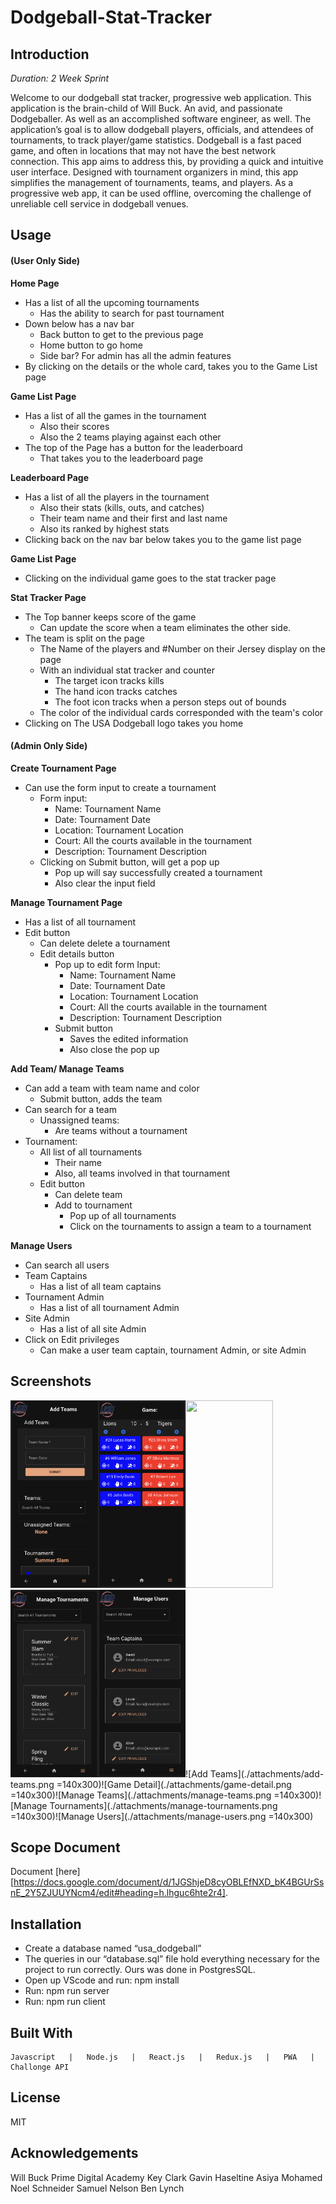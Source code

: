 # Dodgeball-Stat-Tracker

## Introduction
*Duration: 2 Week Sprint*

Welcome to our dodgeball stat tracker, progressive web application.  This application is the brain-child of Will Buck. An avid, and passionate Dodgeballer. As well as an accomplished software engineer, as well. The application’s goal is to allow dodgeball players, officials, and attendees of tournaments, to track player/game statistics. Dodgeball is a fast paced game, and often in locations that may not have the best network connection. This app aims to address this, by providing a quick and intuitive user interface. Designed with tournament organizers in mind, this app simplifies the management of tournaments, teams, and players. As a progressive web app, it can be used offline, overcoming the challenge of unreliable cell service in dodgeball venues. 



## Usage
#### (User Only Side)
**Home Page**
- Has a list of all the upcoming tournaments
    - Has the ability to search for past tournament
- Down below has a nav bar
    - Back button to get to the previous page
    - Home button to go home
    - Side bar? For admin has all the admin features
- By clicking on the details or the whole card, takes you to the Game List page

**Game List Page**
- Has a list of  all the games in  the tournament
    - Also their scores 
    - Also the 2 teams playing against each other
- The top of the Page has a button for the leaderboard
    - That takes you to the leaderboard page

**Leaderboard Page** 
- Has a list of all the players in the tournament
    - Also their stats (kills, outs, and catches)
    - Their team name and their first and last name
    - Also its ranked by highest stats
- Clicking back on the nav bar below takes you to the game list page

**Game List Page**
- Clicking on the individual game goes to the stat tracker page

**Stat Tracker Page**
- The Top banner keeps score of the game
    - Can update the score when a team eliminates the other side.
- The team is split on the page
    - The Name of the players and #Number on their Jersey display on the page
    - With an individual stat tracker and counter
        - The target icon tracks kills
        - The hand icon tracks catches
        - The foot icon  tracks when a person steps out of bounds
    - The color of the individual cards corresponded with the team's color
- Clicking on The USA  Dodgeball logo takes you home


#### (Admin Only Side)
**Create Tournament Page**
- Can use the form input to create a tournament
    - Form input:
        - Name: Tournament Name
        - Date: Tournament Date
        - Location: Tournament Location
        - Court: All the courts available in the tournament
        - Description: Tournament Description 
    - Clicking  on Submit button, will get a  pop up
        - Pop up  will say successfully created a tournament
        - Also clear the input field 

**Manage Tournament Page** 
- Has a list of all tournament
- Edit button
    - Can delete delete a tournament 
    - Edit details button
        - Pop up to edit form Input: 
            - Name: Tournament Name
            - Date: Tournament Date
            - Location: Tournament Location
            - Court: All the courts available in the tournament
            - Description: Tournament Description 
        - Submit button
            - Saves the edited information
            - Also close the pop up

**Add Team/ Manage Teams**
- Can add a team with team name and color
    - Submit button, adds the team
- Can search for a team
    - Unassigned teams:
        - Are  teams without a tournament
- Tournament: 
    - All list of all tournaments
        - Their name
        - Also, all teams involved in that tournament
    - Edit button 
        - Can delete team
        - Add to tournament
            - Pop up of all tournaments 
            - Click on the tournaments to assign a team to a tournament

**Manage Users** 
- Can search all users 
- Team Captains
    - Has a list of all team captains
- Tournament Admin
    - Has a list of all tournament Admin
- Site Admin 
    - Has a list of all site Admin 
- Click on Edit privileges 
    - Can make  a user team captain, tournament Admin, or site Admin




## Screenshots
<img src="./attachments/add-teams.png" width="140" height="300" /><img src="./attachments/game-detail.png" width="140" height="300" /><img src="manage-teams.png" width="140" height="300" /><img src="./attachments/manage-tournaments.png" width="140" height="300" /><img src="./attachments/manage-users.png" width="140" height="300" />![Add Teams](./attachments/add-teams.png =140x300)![Game Detail](./attachments/game-detail.png =140x300)![Manage Teams](./attachments/manage-teams.png =140x300)![Manage Tournaments](./attachments/manage-tournaments.png =140x300)![Manage Users](./attachments/manage-users.png =140x300)

## Scope Document
Document [here][https://docs.google.com/document/d/1JGShjeD8cyOBLEfNXD_bK4BGUrSsnE_2Y5ZJUUYNcm4/edit#heading=h.lhguc6hte2r4].

## Installation
- Create a database named “usa_dodgeball”
- The queries in our “database.sql” file hold everything necessary for the project to run correctly. Ours was done in PostgresSQL.
- Open up VScode and run: npm install
- Run: npm run server
- Run: npm run client

## Built With
	Javascript   |   Node.js   |   React.js   |   Redux.js   |   PWA   |   Challonge API

## License
MIT


## Acknowledgements

Will Buck
Prime Digital Academy
Key Clark
Gavin Haseltine
Asiya Mohamed
Noel Schneider
Samuel Nelson
Ben Lynch


